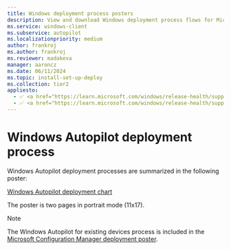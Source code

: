 ```yaml
---
title: Windows deployment process posters
description: View and download Windows deployment process flows for Microsoft Configuration Manager and Windows Autopilot.
ms.service: windows-client
ms.subservice: autopilot
ms.localizationpriority: medium
author: frankroj
ms.author: frankroj
ms.reviewer: madakeva
manager: aaroncz
ms.date: 06/11/2024
ms.topic: install-set-up-deploy
ms.collection: tier2
appliesto:
  - ✅ <a href="https://learn.microsoft.com/windows/release-health/supported-versions-windows-client" target="_blank">Windows 11</a>
  - ✅ <a href="https://learn.microsoft.com/windows/release-health/supported-versions-windows-client" target="_blank">Windows 10</a>
---
```


# Windows Autopilot deployment process

Windows Autopilot deployment processes are summarized in the following poster:

[Windows Autopilot deployment chart](https://download.microsoft.com/download/8/4/b/84b5e640-8f66-4b43-81a9-1c3b9ea18eda/Windows10AutopilotFlowchart.pdf)

 The poster is two pages in portrait mode (11x17).

> [!NOTE]
>
> The Windows Autopilot for existing devices process is included in the [Microsoft Configuration Manager deployment poster](/windows/deployment/windows-10-deployment-posters#deploy-windows-10-with-microsoft-configuration-manager).
